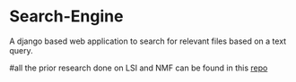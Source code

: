 # Search-Engine
A django based web application to search for relevant files based on a text query.

#all the prior research done on LSI and NMF can be found in this [repo](https://github.com/SHANMUKHA-VENKAT/Information-Retrieval-System)
